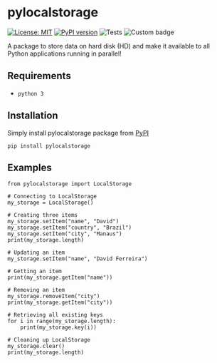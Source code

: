 # pylocalstorage

[![License: MIT](https://img.shields.io/badge/License-MIT-yellow.svg)](https://github.com/ferreirad08/pylocalstorage/blob/main/LICENSE)
[![PyPI version](https://badge.fury.io/py/pylocalstorage.svg)](https://badge.fury.io/py/pylocalstorage)
![Tests](https://github.com/ferreirad08/pylocalstorage/actions/workflows/tests.yml/badge.svg)
![Custom badge](https://img.shields.io/endpoint?url=https%3A%2F%2Fjsonblob.com%2Fapi%2FjsonBlob%2F1002315458195767296)

A package to store data on hard disk (HD) and make it available to all Python applications running in parallel!

## Requirements
* `python 3`

## Installation

Simply install pylocalstorage package from [PyPI](https://pypi.org/project/pylocalstorage/)

    pip install pylocalstorage

## Examples

    from pylocalstorage import LocalStorage

    # Connecting to LocalStorage
    my_storage = LocalStorage()

    # Creating three items
    my_storage.setItem("name", "David")
    my_storage.setItem("country", "Brazil")
    my_storage.setItem("city", "Manaus")
    print(my_storage.length)

    # Updating an item
    my_storage.setItem("name", "David Ferreira")

    # Getting an item
    print(my_storage.getItem("name"))

    # Removing an item
    my_storage.removeItem("city")
    print(my_storage.getItem("city"))

    # Retrieving all existing keys
    for i in range(my_storage.length):
        print(my_storage.key(i))

    # Cleaning up LocalStorage
    my_storage.clear()
    print(my_storage.length)
